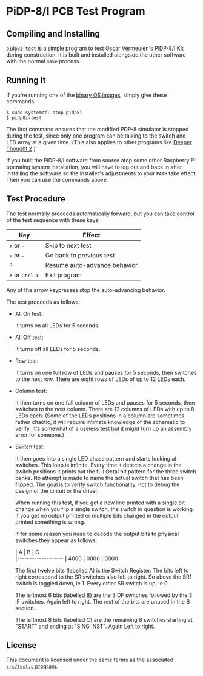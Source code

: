 # PiDP-8/I PCB Test Program


## Compiling and Installing

`pidp8i-test` is a simple program to test [Oscar Vermeulen's PiDP-8/I
Kit][project] during construction. It is built and installed alongside
the other software with the normal `make` process.


## Running It

If you're running one of the [binary OS images][devhome], simply give
these commands:

    $ sudo systemctl stop pidp8i
    $ pidp8i-test

The first command ensures that the modified PDP-8 simulator is stopped
during the test, since only one program can be talking to the switch and
LED array at a given time. (This also applies to other programs like
[Deeper Thought 2][dt2].)

If you built the PiDP-8/I software from source atop some other Raspberry
Pi operating system installation, you will have to log out and back in
after installing the software so the installer's adjustments to your
`PATH` take effect. Then you can use the commands above.


## Test Procedure

The test normally proceeds automatically forward, but you can take
control of the test sequence with these keys:

| Key                               | Effect
| --------------------------------- | ------
| <kbd>↑</kbd> or <kbd>→</kbd>      | Skip to next test
| <kbd>↓</kbd> or <kbd>←</kbd>      | Go back to previous test 
| <kbd>R</kbd>                      | Resume auto-advance behavior
| <kbd>X</kbd> or <kbd>Ctrl-C</kbd> | Exit program

Any of the arrow keypresses stop the auto-advancing behavior.

The test proceeds as follows:

*   All On test:

    It turns on all LEDs for 5 seconds.

*   All Off test:

    It turns off all LEDs for 5 seconds.

*   Row test:

    It turns on one full row of LEDs and pauses for 5 seconds, then
    switches to the next row.  There are eight rows of LEDs of up to 12
    LEDs each.

*   Column test:

    It then turns on one full column of LEDs and pauses for 5 seconds,
    then switches to the next column.  There are 12 columns of LEDs with
    up to 8 LEDs each.  (Some of the LEDs positions in a column are
    sometimes rather chaotic, it will require intimate knowledge of the
    schematic to verify.  It's somewhat of a useless test but it might
    turn up an assembly error for someone.)

*   Switch test:

    It then goes into a single LED chase pattern and starts looking at
    switches.  This loop is infinite.  Every time it detects a change in
    the switch positions it prints out the full Octal bit pattern for
    the three switch banks.  No attempt is made to name the actual
    switch that has been flipped.  The goal is to verify switch
    functionality, not to debug the design of the circuit or the driver.

    When running this test, if you get a new line printed with a single
    bit change when you flip a single switch, the switch in question is
    working.  If you get no output printed or multiple bits changed in
    the output printed something is wrong.

    If for some reason you need to decode the output bits to physical
    switches they appear as follows:

    | A    | B    | C   
    |-------------------
    | 4000 | 0000 | 0000

    The first twelve bits (labelled A) is the Switch Register.  The bits
    left to right correspond to the SR switches also left to right.  So
    above the SR1 switch is toggled down, ie 1.  Every other SR switch
    is up, ie 0.

    The leftmost 6 bits (labelled B) are the 3 DF switches followed by
    the 3 IF switches.  Again left to right.  The rest of the bits are
    unused in the B section.

    The leftmost 8 bits (labelled C) are the remaining 8 switches
    starting at "START" and ending at "SING INST".  Again Left to right.


## License

This document is licensed under the same terms as the associated
[`src/test.c` program][program].


[devhome]: https://tangentsoft.com/pidp8i/
[project]: http://obsolescence.wix.com/obsolescence#!pidp-8
[dt2]:     https://github.com/VentureKing/Deeper-Thought-2
[program]: https://tangentsoft.com/pidp8i/doc/trunk/src/test.c
